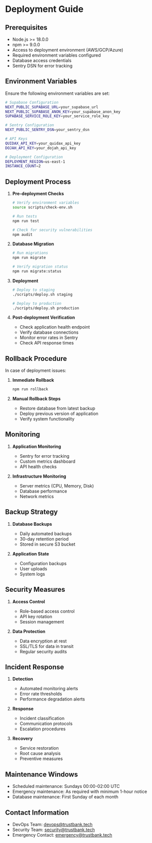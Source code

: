 # Deployment Guide

## Prerequisites

- Node.js >= 18.0.0
- npm >= 9.0.0
- Access to deployment environment (AWS/GCP/Azure)
- Required environment variables configured
- Database access credentials
- Sentry DSN for error tracking

## Environment Variables

Ensure the following environment variables are set:

```bash
# Supabase Configuration
NEXT_PUBLIC_SUPABASE_URL=your_supabase_url
NEXT_PUBLIC_SUPABASE_ANON_KEY=your_supabase_anon_key
SUPABASE_SERVICE_ROLE_KEY=your_service_role_key

# Sentry Configuration
NEXT_PUBLIC_SENTRY_DSN=your_sentry_dsn

# API Keys
QUIDAX_API_KEY=your_quidax_api_key
DOJAH_API_KEY=your_dojah_api_key

# Deployment Configuration
DEPLOYMENT_REGION=us-east-1
INSTANCE_COUNT=2
```

## Deployment Process

1. **Pre-deployment Checks**
   ```bash
   # Verify environment variables
   source scripts/check-env.sh
   
   # Run tests
   npm run test
   
   # Check for security vulnerabilities
   npm audit
   ```

2. **Database Migration**
   ```bash
   # Run migrations
   npm run migrate
   
   # Verify migration status
   npm run migrate:status
   ```

3. **Deployment**
   ```bash
   # Deploy to staging
   ./scripts/deploy.sh staging
   
   # Deploy to production
   ./scripts/deploy.sh production
   ```

4. **Post-deployment Verification**
   - Check application health endpoint
   - Verify database connections
   - Monitor error rates in Sentry
   - Check API response times

## Rollback Procedure

In case of deployment issues:

1. **Immediate Rollback**
   ```bash
   npm run rollback
   ```

2. **Manual Rollback Steps**
   - Restore database from latest backup
   - Deploy previous version of application
   - Verify system functionality

## Monitoring

1. **Application Monitoring**
   - Sentry for error tracking
   - Custom metrics dashboard
   - API health checks

2. **Infrastructure Monitoring**
   - Server metrics (CPU, Memory, Disk)
   - Database performance
   - Network metrics

## Backup Strategy

1. **Database Backups**
   - Daily automated backups
   - 30-day retention period
   - Stored in secure S3 bucket

2. **Application State**
   - Configuration backups
   - User uploads
   - System logs

## Security Measures

1. **Access Control**
   - Role-based access control
   - API key rotation
   - Session management

2. **Data Protection**
   - Data encryption at rest
   - SSL/TLS for data in transit
   - Regular security audits

## Incident Response

1. **Detection**
   - Automated monitoring alerts
   - Error rate thresholds
   - Performance degradation alerts

2. **Response**
   - Incident classification
   - Communication protocols
   - Escalation procedures

3. **Recovery**
   - Service restoration
   - Root cause analysis
   - Preventive measures

## Maintenance Windows

- Scheduled maintenance: Sundays 00:00-02:00 UTC
- Emergency maintenance: As required with minimum 1-hour notice
- Database maintenance: First Sunday of each month

## Contact Information

- DevOps Team: devops@trustbank.tech
- Security Team: security@trustbank.tech
- Emergency Contact: emergency@trustbank.tech 